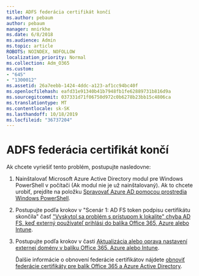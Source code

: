 ```yaml
---
title: ADFS federácia certifikát končí
ms.author: pebaum
author: pebaum
manager: mnirkhe
ms.date: 6/8/2018
ms.audience: Admin
ms.topic: article
ROBOTS: NOINDEX, NOFOLLOW
localization_priority: Normal
ms.collection: Adm_O365
ms.custom:
- "645"
- "1300012"
ms.assetid: 26a7eebb-1424-4ddc-a123-af1cc94bc40f
ms.openlocfilehash: eafd31e91340b41b7948fb1fe62889731b816d9a
ms.sourcegitcommit: 037331d71f06750d972c0b6278b23bb15c4806ca
ms.translationtype: MT
ms.contentlocale: sk-SK
ms.lasthandoff: 10/18/2019
ms.locfileid: "36737204"
---
```

# <a name="adfs-federation-certificate-expiring"></a>ADFS federácia certifikát končí

Ak chcete vyriešiť tento problém, postupujte nasledovne:
  
1. Nainštalovať Microsoft Azure Active Directory modul pre Windows PowerShell v počítači (Ak modul nie je už nainštalovaný). Ak to chcete urobiť, prejdite na položku [Spravovať Azure AD pomocou prostredia Windows PowerShell](https://aka.ms/aadposh).

2. Postupujte podľa krokov v "Scenár 1: AD FS token podpisu certifikátu skončila" časť ["Vyskytol sa problém s prístupom k lokalite" chyba AD FS, keď externý používateľ prihlási do balíka Office 365, Azure alebo Intune](https://support.microsoft.com/help/2713898/there-was-a-problem-accessing-the-site-error-from-ad-fs-when-a-federat).

3. Postupujte podľa krokov v časti [Aktualizácia alebo oprava nastavení externej domény v balíku Office 365, Azure alebo Intune](https://docs.microsoft.com/office365/troubleshoot/security/update-federated-domain-office-365).

    Ďalšie informácie o obnovení federácie certifikátov nájdete [obnoviť federácie certifikáty pre balík Office 365 a Azure Active Directory](https://docs.microsoft.com/azure/active-directory/connect/active-directory-aadconnect-o365-certs).
